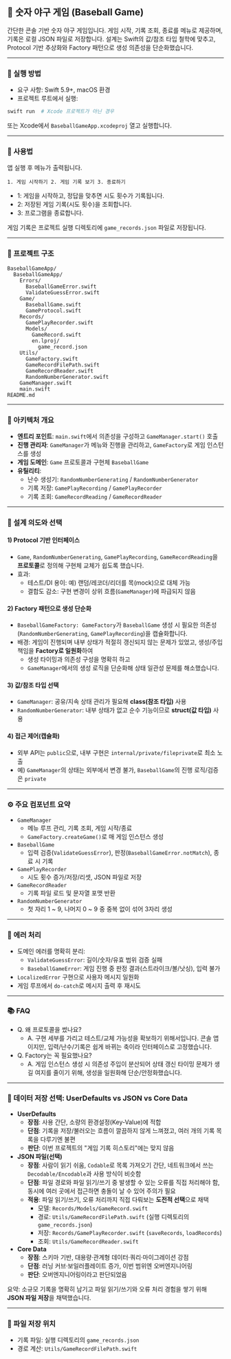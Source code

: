 ## 📱 숫자 야구 게임 (Baseball Game)

간단한 콘솔 기반 숫자 야구 게임입니다. 게임 시작, 기록 조회, 종료를 메뉴로 제공하며, 기록은 로컬 JSON 파일로 저장합니다. 설계는 Swift의 값/참조 타입 철학에 맞추고, Protocol 기반 추상화와 Factory 패턴으로 생성 의존성을 단순화했습니다.

---

### 🚀 실행 방법
- 요구 사항: Swift 5.9+, macOS 환경
- 프로젝트 루트에서 실행:
```bash
swift run  # Xcode 프로젝트가 아닌 경우
```
또는 Xcode에서 `BaseballGameApp.xcodeproj` 열고 실행합니다.

---

### 🧭 사용법
앱 실행 후 메뉴가 출력됩니다.
```
1. 게임 시작하기 2. 게임 기록 보기 3. 종료하기
```
- 1: 게임을 시작하고, 정답을 맞추면 시도 횟수가 기록됩니다.
- 2: 저장된 게임 기록(시도 횟수)을 조회합니다.
- 3: 프로그램을 종료합니다.

게임 기록은 프로젝트 실행 디렉토리에 `game_records.json` 파일로 저장됩니다.

---

### 🧱 프로젝트 구조
```
BaseballGameApp/
  BaseballGameApp/
    Errors/
      BaseballGameError.swift
      ValidateGuessError.swift
    Game/
      BaseballGame.swift
      GameProtocol.swift
    Records/
      GamePlayRecorder.swift
      Models/
        GameRecord.swift
        en.lproj/
          game_record.json
    Utils/
      GameFactory.swift
      GameRecordFilePath.swift
      GameRecordReader.swift
      RandomNumberGenerator.swift
    GameManager.swift
    main.swift
README.md
```

---

### 🧩 아키텍처 개요
- **엔트리 포인트**: `main.swift`에서 의존성을 구성하고 `GameManager.start()` 호출
- **진행 관리자**: `GameManager`가 메뉴와 진행을 관리하고, `GameFactory`로 게임 인스턴스를 생성
- **게임 도메인**: `Game` 프로토콜과 구현체 `BaseballGame`
- **유틸리티**:
  - 난수 생성기: `RandomNumberGenerating` / `RandomNumberGenerator`
  - 기록 저장: `GamePlayRecording` / `GamePlayRecorder`
  - 기록 조회: `GameRecordReading` / `GameRecordReader`

---

### 🧠 설계 의도와 선택

#### 1) Protocol 기반 인터페이스
- `Game`, `RandomNumberGenerating`, `GamePlayRecording`, `GameRecordReading`을 **프로토콜**로 정의해 구현체 교체가 쉽도록 했습니다.
- 효과:
  - 테스트/DI 용이: 예) 랜덤/레코더/리더를 목(mock)으로 대체 가능
  - 결합도 감소: 구현 변경이 상위 흐름(`GameManager`)에 파급되지 않음

#### 2) Factory 패턴으로 생성 단순화
- `BaseballGameFactory: GameFactory`가 `BaseballGame` 생성 시 필요한 의존성(`RandomNumberGenerating`, `GamePlayRecording`)을 캡슐화합니다.
- 배경: 게임이 진행되며 내부 상태가 적절히 갱신되지 않는 문제가 있었고, 생성/주입 책임을 **Factory로 일원화**하여
  - 생성 타이밍과 의존성 구성을 명확히 하고
  - `GameManager`에서의 생성 로직을 단순화해 상태 일관성 문제를 해소했습니다.

#### 3) 값/참조 타입 선택
- `GameManager`: 공유/지속 상태 관리가 필요해 **class(참조 타입)** 사용
- `RandomNumberGenerator`: 내부 상태가 없고 순수 기능이므로 **struct(값 타입)** 사용

#### 4) 접근 제어(캡슐화)
- 외부 API는 `public`으로, 내부 구현은 `internal/private/fileprivate`로 최소 노출
- 예) `GameManager`의 상태는 외부에서 변경 불가, `BaseballGame`의 진행 로직/검증은 `private`

---

### ⚙️ 주요 컴포넌트 요약
- `GameManager`
  - 메뉴 루프 관리, 기록 조회, 게임 시작/종료
  - `GameFactory.createGame()`로 매 게임 인스턴스 생성
- `BaseballGame`
  - 입력 검증(`ValidateGuessError`), 판정(`BaseballGameError.notMatch`), 종료 시 기록
- `GamePlayRecorder`
  - 시도 횟수 증가/저장/리셋, JSON 파일로 저장
- `GameRecordReader`
  - 기록 파일 로드 및 문자열 포맷 반환
- `RandomNumberGenerator`
  - 첫 자리 1 ~ 9, 나머지 0 ~ 9 중 중복 없이 섞어 3자리 생성

---

### 🧯 에러 처리
- 도메인 에러를 명확히 분리:
  - `ValidateGuessError`: 길이/숫자/유효 범위 검증 실패
  - `BaseballGameError`: 게임 진행 중 판정 결과(스트라이크/볼/낫싱), 입력 불가
- `LocalizedError` 구현으로 사용자 메시지 일원화
- 게임 루프에서 `do-catch`로 메시지 출력 후 재시도

---

### 📚 FAQ
- Q. 왜 프로토콜을 썼나요?
  - A. 구현 세부를 가리고 테스트/교체 가능성을 확보하기 위해서입니다. 콘솔 앱이지만, 입력/난수/기록은 쉽게 바뀌는 축이라 인터페이스로 고정했습니다.
- Q. Factory는 꼭 필요했나요?
  - A. 게임 인스턴스 생성 시 의존성 주입이 분산되어 상태 갱신 타이밍 문제가 생길 여지를 줄이기 위해, 생성을 일원화해 단순/안정화했습니다.

---

### 💾 데이터 저장 선택: UserDefaults vs JSON vs Core Data
- **UserDefaults**
  - **장점**: 사용 간단, 소량의 환경설정(Key-Value)에 적합
  - **단점**: 기록을 저장/불러오는 흐름이 깔끔하지 않게 느껴졌고, 여러 개의 기록 목록을 다루기엔 불편
  - **판단**: 이번 프로젝트의 "게임 기록 히스토리"에는 맞지 않음
- **JSON 파일(선택)**
  - **장점**: 사람이 읽기 쉬움, `Codable`로 목록 가져오기 간단, 네트워크에서 쓰는 `Decodable/Encodable`과 사용 방식이 비슷함
  - **단점**: 파일 경로와 파일 읽기/쓰기 중 발생할 수 있는 오류를 직접 처리해야 함, 동시에 여러 곳에서 접근하면 충돌이 날 수 있어 주의가 필요
  - **적용**: 파일 읽기/쓰기, 오류 처리까지 직접 다뤄보는 **도전적 선택**으로 채택
    - 모델: `Records/Models/GameRecord.swift`
    - 경로: `Utils/GameRecordFilePath.swift` (실행 디렉토리의 `game_records.json`)
    - 저장: `Records/GamePlayRecorder.swift` (`saveRecords`, `loadRecords`)
    - 조회: `Utils/GameRecordReader.swift`
- **Core Data**
  - **장점**: 스키마 기반, 대용량·관계형 데이터·쿼리·마이그레이션 강점
  - **단점**: 러닝 커브·보일러플레이트 증가, 이번 범위엔 오버엔지니어링
  - **판단**: 오버엔지니어링이라고 판단되었음

요약: 소규모 기록을 명확히 남기고 파일 읽기/쓰기와 오류 처리 경험을 쌓기 위해 **JSON 파일 저장**을 채택했습니다.

---

### 🔐 파일 저장 위치
- 기록 파일: 실행 디렉토리의 `game_records.json`
- 경로 계산: `Utils/GameRecordFilePath.swift`
